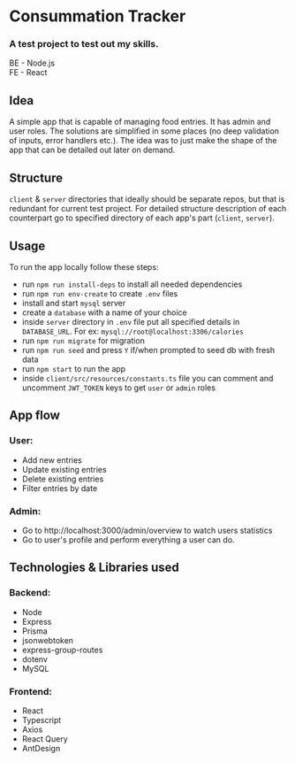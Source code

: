 # Consummation Tracker

### A test project to test out my skills.

BE - Node.js <br />
FE - React

## Idea

A simple app that is capable of managing food entries. It has admin and user roles. The solutions are simplified in some
places (no deep validation of inputs, error handlers etc.). The idea was to just make the shape of the app that can be
detailed out later on demand.

## Structure

`client` & `server` directories that ideally should be separate repos, but that is redundant for current test project.
For detailed structure description of each counterpart go to specified directory of each app's part
(`client`, `server`).

## Usage

To run the app locally follow these steps:

- run `npm run install-deps` to install all needed dependencies
- run `npm run env-create` to create `.env` files
- install and start `mysql` server
- create a `database` with a name of your choice
- inside `server` directory in `.env` file put all specified details in `DATABASE_URL`. For
  ex: `mysql://root@localhost:3306/calories`
- run `npm run migrate` for migration
- run `npm run seed` and press `Y` if/when prompted to seed db with fresh data
- run `npm start` to run the app
- inside `client/src/resources/constants.ts` file you can comment and uncomment `JWT_TOKEN` keys to get `user`
  or `admin` roles

## App flow

### User:

- Add new entries
- Update existing entries
- Delete existing entries
- Filter entries by date

### Admin:

- Go to http://localhost:3000/admin/overview to watch users statistics
- Go to user's profile and perform everything a user can do.

## Technologies & Libraries used

### Backend:

- Node
- Express
- Prisma
- jsonwebtoken
- express-group-routes
- dotenv
- MySQL

### Frontend:

- React
- Typescript
- Axios
- React Query
- AntDesign
